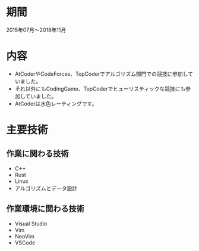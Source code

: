# 期間
2015年07月～2018年11月

# 内容
- AtCoderやCodeForces、TopCoderでアルゴリズム部門での競技に参加していました。
- それ以外にもCodingGame、TopCoderでヒューリスティックな競技にも参加していました。
- AtCoderは水色レーティングです。

# 主要技術

## 作業に関わる技術
- C++
- Rust
- Linux
- アルゴリズムとデータ設計

## 作業環境に関わる技術
- Visual Studio
- Vim
- NeoVim
- VSCode
